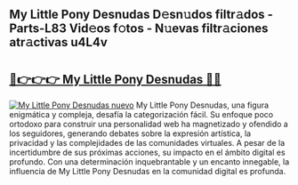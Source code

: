 ## My Little Pony Desnudas D𝚎sn𝚞dos filtr𝚊dos - Parts-L83 Vid𝚎os f𝚘tos - N𝚞evas filtr𝚊ciones atr𝚊ctivas u4L4v

# <h2><a href="http://mbcsemb.tromn.icu/?c=My+Little+Pony+Desnudas">🔗👉👉👉 My Little Pony Desnudas 🔗🔗</a></h2>

[![My Little Pony Desnudas nuevo](https://i.imgur.com/pEAQMta.gif)](http://mbcsemb.tromn.icu/?c=My+Little+Pony+Desnudas)
My Little Pony Desnudas, una figura enigmática y compleja, desafía la categorización fácil. Su enfoque poco ortodoxo para construir una personalidad web ha magnetizado y ofendido a los seguidores, generando debates sobre la expresión artística, la privacidad y las complejidades de las comunidades virtuales. A pesar de la incertidumbre de sus próximas acciones, su impacto en el ámbito digital es profundo. Con una determinación inquebrantable y un encanto innegable, la influencia de My Little Pony Desnudas en la comunidad digital es profunda.
